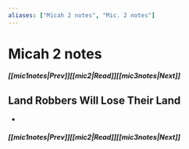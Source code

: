 ```yaml
---
aliases: ["Micah 2 notes", "Mic. 2 notes"]
---
```

# Micah 2 notes
##### <span class=arrow-left></span>[[mic1notes|Prev]]<span class=navigation-separator></span>[[mic2|Read]]<span class=navigation-separator></span>[[mic3notes|Next]]<span class=arrow-right></span>
## Land Robbers Will Lose Their Land
- 
##### <span class=arrow-left></span>[[mic1notes|Prev]]<span class=navigation-separator></span>[[mic2|Read]]<span class=navigation-separator></span>[[mic3notes|Next]]<span class=arrow-right></span>
